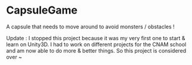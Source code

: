 # CapsuleGame
A capsule that needs to move around to avoid monsters / obstacles !

Update : I stopped this project because it was my very first one to start & learn on Unity3D. I had to work on different projects for the CNAM school and am now able to do more & better things. So this project is considered over ~
